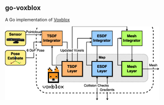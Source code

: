 go-voxblox
---

A Go implementation of [Voxblox](https://github.com/ethz-asl/voxblox)

![System Diagram](.readme/system-diagram.png)

